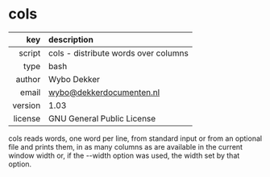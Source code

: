 # cols
|     key | description
|     ---:|:---
|  script | cols - distribute words over columns
|    type | bash
|  author | Wybo Dekker
|   email | wybo@dekkerdocumenten.nl
| version | 1.03
| license | GNU General Public License

cols reads words, one word per line, from standard input or from an
optional file and prints them, in as many columns as are available in the
current window width or, if the --width option was used, the width set by
that option.
